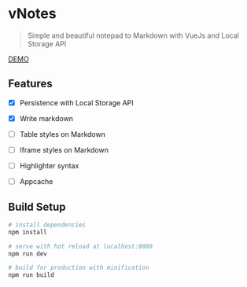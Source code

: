 vNotes
======

> Simple and beautiful notepad to Markdown with VueJs and Local Storage API

[DEMO](http://halfeld.github.io/v-notes)

Features
--------

- [x] Persistence with Local Storage API  
- [x] Write markdown
- [ ] Table styles on Markdown
- [ ] Iframe styles on Markdown
- [ ] Highlighter syntax
- [ ] Appcache



Build Setup
-----------

``` bash
# install dependencies
npm install

# serve with hot reload at localhost:8080
npm run dev

# build for production with minification
npm run build
```
